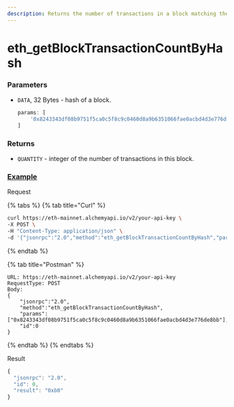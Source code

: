 ```yaml
---
description: Returns the number of transactions in a block matching the given block hash.
---
```


# eth\_getBlockTransactionCountByHash

### Parameters

*   `DATA`, 32 Bytes - hash of a block.

    ```javascript
    params: [ 
        '0x8243343df08b9751f5ca0c5f8c9c0460d8a9b6351066fae0acbd4d3e776de8bb' 
    ]
    ```

### Returns

* `QUANTITY` - integer of the number of transactions in this block.

### [Example](https://composer.alchemyapi.io/?composer\_state=%7B%22network%22%3A0%2C%22methodName%22%3A%22eth\_getBlockTransactionCountByHash%22%2C%22paramValues%22%3A%5B%220x8243343df08b9751f5ca0c5f8c9c0460d8a9b6351066fae0acbd4d3e776de8bb%22%5D%7D)

Request

{% tabs %}
{% tab title="Curl" %}
```bash
curl https://eth-mainnet.alchemyapi.io/v2/your-api-key \
-X POST \
-H "Content-Type: application/json" \
-d '{"jsonrpc":"2.0","method":"eth_getBlockTransactionCountByHash","params":["0x8243343df08b9751f5ca0c5f8c9c0460d8a9b6351066fae0acbd4d3e776de8bb"],"id":0}'
```
{% endtab %}

{% tab title="Postman" %}
```http
URL: https://eth-mainnet.alchemyapi.io/v2/your-api-key
RequestType: POST
Body: 
{
    "jsonrpc":"2.0",
    "method":"eth_getBlockTransactionCountByHash",
    "params":["0x8243343df08b9751f5ca0c5f8c9c0460d8a9b6351066fae0acbd4d3e776de8bb"],
    "id":0
}
```
{% endtab %}
{% endtabs %}

Result

```javascript
{
  "jsonrpc": "2.0",
  "id": 0,
  "result": "0xb0"
}
```
